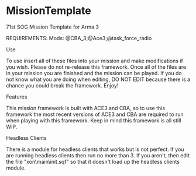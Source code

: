 # MissionTemplate
71st SOG Mission Template for Arma 3

REQUIREMENTS: Mods: @CBA_3;@Ace3;@task_force_radio

Use

To use insert all of these files into your mission and make modifications if you wish. Please do not re-release this framework. Once all of the files are in your mission you are finished and the mission can be played. If you do not know what you are doing when editing, DO NOT EDIT because there is a chance you could break the framework. Enjoy!

Features

This mission framework is built with ACE3 and CBA, so to use this framework the most recent versions of ACE3 and CBA are required to run when playing with this framework. Keep in mind this framework is all still WIP.


Headless Clients

There is a module for headless clients that works but is not perfect. If you are running headless clients then run no more than 3. If you aren't, then edit the file "xon\main\init.sqf" so that it doesn't load up the headless clients module.


